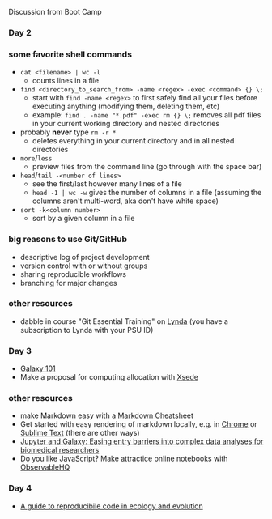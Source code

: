 Discussion from Boot Camp

### Day 2

### some favorite shell commands
*   ``cat <filename> | wc -l``
    +   counts lines in a file
*   `find <directory_to_search_from> -name <regex> -exec <command> {} \;`
    + start with `find -name <regex>` to first safely find all your files before executing anything (modifying them, deleting them, etc)
    + example: `find . -name "*.pdf" -exec rm {} \;` removes all pdf files in your current working directory and nested directories
*  probably  __never__ type `rm -r *`
    +   deletes everything in your current directory and in all nested directories
*   `more`/`less`
    +   preview files from the command line (go through with the space bar)
*   `head`/`tail -<number of lines>`
    +   see the first/last however many lines of a file
    + `head -1 | wc -w` gives the number of columns in a file (assuming the columns aren't multi-word, aka don't have white space)
*   `sort -k<column number>`
    +   sort by a given column in a file
    
### big reasons to use Git/GitHub
*   descriptive log of project development
*   version control with or without groups
*   sharing reproducible workflows
*   branching for major changes

### other resources
*   dabble in course "Git Essential Training" on [Lynda](https://www.lynda.com/) (you have a subscription to Lynda with your PSU ID)

### Day 3

*   [Galaxy 101](https://galaxyproject.org/tutorials/g101/)
*   Make a proposal for computing allocation with [Xsede](https://www.xsede.org/)

### other resources
*   make Markdown easy with a [Markdown Cheatsheet](https://github.com/adam-p/markdown-here/wiki/Markdown-Cheatsheet#links)
*   Get started with easy rendering of markdown locally, e.g. in [Chrome](https://stackoverflow.com/questions/9843609/view-markdown-files-offline) or [Sublime Text](http://plaintext-productivity.net/2-04-how-to-set-up-sublime-text-for-markdown-editing.html) (there are other ways)
*   [Jupyter and Galaxy: Easing entry barriers into complex data analyses for biomedical researchers](https://journals.plos.org/ploscompbiol/article?id=10.1371/journal.pcbi.1005425)
*   Do you like JavaScript? Make attractice online notebooks with [ObservableHQ](https://observablehq.com/)

### Day 4
*   [A guide to reproducibile code in ecology and evolution](https://www.britishecologicalsociety.org/wp-content/uploads/2017/12/guide-to-reproducible-code.pdf)






